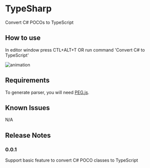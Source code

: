 # TypeSharp

Convert C# POCOs to TypeScript

## How to use

In editor window press CTL+ALT+T OR run command 'Convert C# to TypeScript'

![animation](https://github.com/Bonelol/TypeSharp/tree/master/images/animation.gif)

## Requirements

To generate parser, you will need [PEG.js](https://pegjs.org/).

## Known Issues

N/A

## Release Notes

### 0.0.1
Support basic feature to convert C# POCO classes to TypeScript
